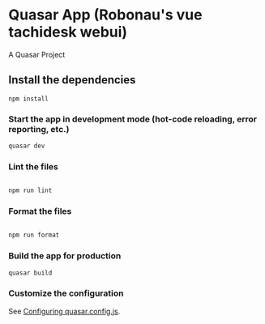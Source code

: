 # Quasar App (Robonau's vue tachidesk webui)

A Quasar Project

## Install the dependencies

```
npm install
```

### Start the app in development mode (hot-code reloading, error reporting, etc.)

```bash
quasar dev
```

### Lint the files

```bash

npm run lint
```

### Format the files

```bash

npm run format
```

### Build the app for production

```bash
quasar build
```

### Customize the configuration

See [Configuring quasar.config.js](https://v2.quasar.dev/quasar-cli-vite/quasar-config-js).
